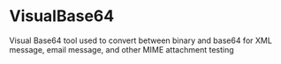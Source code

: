 # VisualBase64
Visual Base64 tool used to convert between binary and base64 for XML message, email message, and other MIME attachment testing
